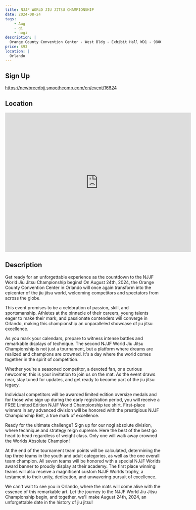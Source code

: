 ```yaml
---
title: NJJF WORLD JIU JITSU CHAMPIONSHIP
date: 2024-08-24
tags:
    - Aug
    - gi 
    - nogi 
description: |
  Orange County Convention Center - West Bldg - Exhibit Hall WD1 - 9800 International Dr, Orlando FL
price: $93
location: |
  Orlando
---
```

## Sign Up
https://newbreedbjj.smoothcomp.com/en/event/16824

## Location
<iframe src="https://www.google.com/maps/embed?pb=!1m18!1m12!1m3!1d12345.6789!2d-81.4694363!3d28.4248274!2m3!1f0!2f0!3f0!3m2!1i1024!2i768!4f13.1!3m3!1m2!1s0x0%3A0x0!2z28.4248274!5e0!3m2!1sen!2sus!4v1234567890" width="600" height="450" style="border:0;" allowfullscreen="" loading="lazy"></iframe>

## Description
Get ready for an unforgettable experience as the countdown to the NJJF World Jiu Jitsu Championship begins! On August 24th, 2024, the Orange County Convention Center in Orlando will once again transform into the epicenter of the jiu jitsu world, welcoming competitors and spectators from across the globe.


This event promises to be a celebration of passion, skill, and sportsmanship. Athletes at the pinnacle of their careers, young talents eager to make their mark, and passionate contenders will converge in Orlando, making this championship an unparalleled showcase of jiu jitsu excellence.


As you mark your calendars, prepare to witness intense battles and remarkable displays of technique. The second NJJF World Jiu Jitsu Championship is not just a tournament, but a platform where dreams are realized and champions are crowned. It's a day where the world comes together in the spirit of competition.


Whether you're a seasoned competitor, a devoted fan, or a curious newcomer, this is your invitation to join us on the mat. As the event draws near, stay tuned for updates, and get ready to become part of the jiu jitsu legacy.


Individual competitors will be awarded limited edition oversize medals and for those who sign up during the early registration period, you will receive a FREE Limited Edition NJJF World Championship tee shirt. First-place winners in any advanced division will be honored with the prestigious NJJF Championship Belt, a true mark of excellence.


Ready for the ultimate challenge? Sign up for our nogi absolute division, where technique and strategy reign supreme. Here the best of the best go head to head regardless of weight class. Only one will walk away crowned the Worlds Absolute Champion!


At the end of the tournament team points will be calculated, determining the top three teams in the youth and adult categories, as well as the one overall team champion. All seven teams will be honored with a special NJJF Worlds award banner to proudly display at their academy. The first place winning teams will also receive a magnificent custom NJJF Worlds trophy, a testament to their unity, dedication, and unwavering pursuit of excellence.


We can't wait to see you in Orlando, where the mats will come alive with the essence of this remarkable art. Let the journey to the NJJF World Jiu Jitsu Championship begin, and together, we'll make August 24th, 2024, an unforgettable date in the history of jiu jitsu!